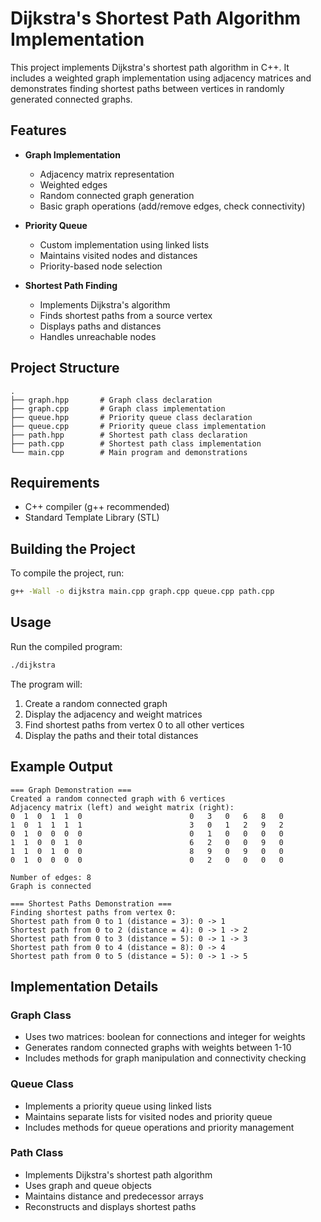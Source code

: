 # Dijkstra's Shortest Path Algorithm Implementation

This project implements Dijkstra's shortest path algorithm in C++. It includes a weighted graph implementation using adjacency matrices and demonstrates finding shortest paths between vertices in randomly generated connected graphs.

## Features

- **Graph Implementation**
  - Adjacency matrix representation
  - Weighted edges
  - Random connected graph generation
  - Basic graph operations (add/remove edges, check connectivity)

- **Priority Queue**
  - Custom implementation using linked lists
  - Maintains visited nodes and distances
  - Priority-based node selection

- **Shortest Path Finding**
  - Implements Dijkstra's algorithm
  - Finds shortest paths from a source vertex
  - Displays paths and distances
  - Handles unreachable nodes

## Project Structure

```
.
├── graph.hpp       # Graph class declaration
├── graph.cpp       # Graph class implementation
├── queue.hpp       # Priority queue class declaration
├── queue.cpp       # Priority queue class implementation
├── path.hpp        # Shortest path class declaration
├── path.cpp        # Shortest path class implementation
└── main.cpp        # Main program and demonstrations
```

## Requirements

- C++ compiler (g++ recommended)
- Standard Template Library (STL)

## Building the Project

To compile the project, run:

```bash
g++ -Wall -o dijkstra main.cpp graph.cpp queue.cpp path.cpp
```

## Usage

Run the compiled program:

```bash
./dijkstra
```

The program will:
1. Create a random connected graph
2. Display the adjacency and weight matrices
3. Find shortest paths from vertex 0 to all other vertices
4. Display the paths and their total distances

## Example Output

```
=== Graph Demonstration ===
Created a random connected graph with 6 vertices
Adjacency matrix (left) and weight matrix (right):
0  1  0  1  1  0                        0   3   0   6   8   0   
1  0  1  1  1  1                        3   0   1   2   9   2   
0  1  0  0  0  0                        0   1   0   0   0   0   
1  1  0  0  1  0                        6   2   0   0   9   0   
1  1  0  1  0  0                        8   9   0   9   0   0   
0  1  0  0  0  0                        0   2   0   0   0   0   

Number of edges: 8
Graph is connected

=== Shortest Paths Demonstration ===
Finding shortest paths from vertex 0:
Shortest path from 0 to 1 (distance = 3): 0 -> 1
Shortest path from 0 to 2 (distance = 4): 0 -> 1 -> 2
Shortest path from 0 to 3 (distance = 5): 0 -> 1 -> 3
Shortest path from 0 to 4 (distance = 8): 0 -> 4
Shortest path from 0 to 5 (distance = 5): 0 -> 1 -> 5
```

## Implementation Details

### Graph Class
- Uses two matrices: boolean for connections and integer for weights
- Generates random connected graphs with weights between 1-10
- Includes methods for graph manipulation and connectivity checking

### Queue Class
- Implements a priority queue using linked lists
- Maintains separate lists for visited nodes and priority queue
- Includes methods for queue operations and priority management

### Path Class
- Implements Dijkstra's shortest path algorithm
- Uses graph and queue objects
- Maintains distance and predecessor arrays
- Reconstructs and displays shortest paths
